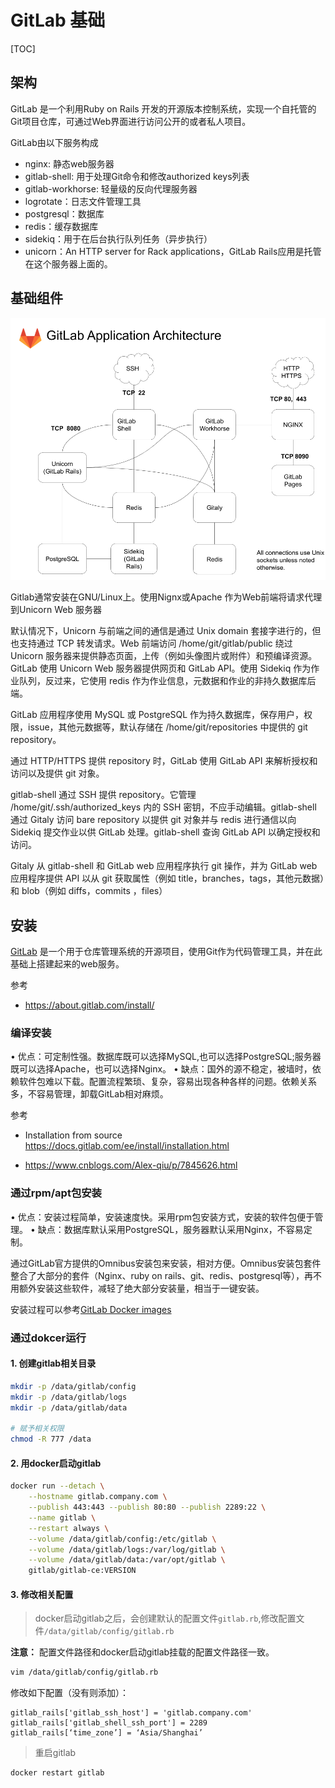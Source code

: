 # GitLab 基础

[TOC]

## 架构

GitLab 是一个利用Ruby on Rails 开发的开源版本控制系统，实现一个自托管的Git项目仓库，可通过Web界面进行访问公开的或者私人项目。

GitLab由以下服务构成

- nginx: 静态web服务器
- gitlab-shell: 用于处理Git命令和修改authorized keys列表
- gitlab-workhorse: 轻量级的反向代理服务器
- logrotate：日志文件管理工具
- postgresql：数据库
- redis：缓存数据库
- sidekiq：用于在后台执行队列任务（异步执行）
- unicorn：An HTTP server for Rack applications，GitLab Rails应用是托管在这个服务器上面的。

## 基础组件

![architecture_simplified](./_images/architecture_simplified.png)

Gitlab通常安装在GNU/Linux上。使用Nignx或Apache 作为Web前端将请求代理到Unicorn Web 服务器

默认情况下，Unicorn 与前端之间的通信是通过 Unix domain 套接字进行的，但也支持通过 TCP 转发请求。Web 前端访问 /home/git/gitlab/public 绕过 Unicorn 服务器来提供静态页面，上传（例如头像图片或附件）和预编译资源。GitLab 使用 Unicorn Web 服务器提供网页和 GitLab API。使用 Sidekiq 作为作业队列，反过来，它使用 redis 作为作业信息，元数据和作业的非持久数据库后端。

GitLab 应用程序使用 MySQL 或 PostgreSQL 作为持久数据库，保存用户，权限，issue，其他元数据等，默认存储在 /home/git/repositories 中提供的 git repository。

通过 HTTP/HTTPS 提供 repository 时，GitLab 使用 GitLab API 来解析授权和访问以及提供 git 对象。

gitlab-shell 通过 SSH 提供 repository。它管理 /home/git/.ssh/authorized_keys 内的 SSH 密钥，不应手动编辑。gitlab-shell 通过 Gitaly 访问 bare repository 以提供 git 对象并与 redis 进行通信以向 Sidekiq 提交作业以供 GitLab 处理。gitlab-shell 查询 GitLab API 以确定授权和访问。

Gitaly 从 gitlab-shell 和 GitLab web 应用程序执行 git 操作，并为 GitLab web 应用程序提供 API 以从 git 获取属性（例如 title，branches，tags，其他元数据）和 blob（例如 diffs，commits ，files）

## 安装

[GitLab](https://docs.gitlab.com/ee/README.html) 是一个用于仓库管理系统的开源项目，使用Git作为代码管理工具，并在此基础上搭建起来的web服务。

参考

- https://about.gitlab.com/install/

### 编译安装

• 优点：可定制性强。数据库既可以选择MySQL,也可以选择PostgreSQL;服务器既可以选择Apache，也可以选择Nginx。
• 缺点：国外的源不稳定，被墙时，依赖软件包难以下载。配置流程繁琐、复杂，容易出现各种各样的问题。依赖关系多，不容易管理，卸载GitLab相对麻烦。

参考

- Installation from source
https://docs.gitlab.com/ee/install/installation.html 

- https://www.cnblogs.com/Alex-qiu/p/7845626.html

### 通过rpm/apt包安装

• 优点：安装过程简单，安装速度快。采用rpm包安装方式，安装的软件包便于管理。
• 缺点：数据库默认采用PostgreSQL，服务器默认采用Nginx，不容易定制。

通过GitLab官方提供的Omnibus安装包来安装，相对方便。Omnibus安装包套件整合了大部分的套件（Nginx、ruby on rails、git、redis、postgresql等），再不用额外安装这些软件，减轻了绝大部分安装量，相当于一键安装。

安装过程可以参考[GitLab Docker images](https://docs.gitlab.com/omnibus/docker/#run-the-image)

### 通过dokcer运行

#### 1. 创建gitlab相关目录

```bash
mkdir -p /data/gitlab/config
mkdir -p /data/gitlab/logs
mkdir -p /data/gitlab/data

# 赋予相关权限
chmod -R 777 /data
```

#### 2. 用docker启动gitlab

```bash
docker run --detach \
    --hostname gitlab.company.com \
    --publish 443:443 --publish 80:80 --publish 2289:22 \
    --name gitlab \
    --restart always \
    --volume /data/gitlab/config:/etc/gitlab \
    --volume /data/gitlab/logs:/var/log/gitlab \
    --volume /data/gitlab/data:/var/opt/gitlab \
    gitlab/gitlab-ce:VERSION
```

#### 3. 修改相关配置

> docker启动gitlab之后，会创建默认的配置文件`gitlab.rb`,修改配置文件`/data/gitlab/config/gitlab.rb`

**注意：** 配置文件路径和docker启动gitlab挂载的配置文件路径一致。

```bash
vim /data/gitlab/config/gitlab.rb
```

修改如下配置（没有则添加）：

```vim
gitlab_rails['gitlab_ssh_host'] = 'gitlab.company.com'
gitlab_rails['gitlab_shell_ssh_port'] = 2289
gitlab_rails[‘time_zone’] = ‘Asia/Shanghai’
```

> 重启gitlab

```bash
docker restart gitlab
```
